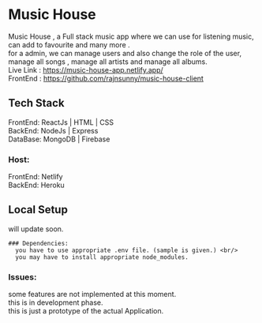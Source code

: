 # Music House

Music House , a Full stack music app where we can use for listening music, can add to favourite and many more . <br/>
for a admin, we can manage users and also change the role of the user, manage all songs , manage all artists and manage all albums. <br/>
Live Link : https://music-house-app.netlify.app/ <br/>
FrontEnd : https://github.com/rajnsunny/music-house-client 

## Tech Stack 

FrontEnd: ReactJs | HTML | CSS <br/> 
BackEnd: NodeJs | Express <br/>
DataBase: MongoDB | Firebase <br/>
### Host: 
  FrontEnd: Netlify <br/>
  BackEnd: Heroku <br/>
  
 
 ## Local Setup
  will update soon.
  
    ### Dependencies:
      you have to use appropriate .env file. (sample is given.) <br/>
      you may have to install appropriate node_modules.
  
  ### Issues:
  some features are not implemented at this moment. <br/>
  this is in development phase. <br/>
  this is just a prototype of the actual Application.


